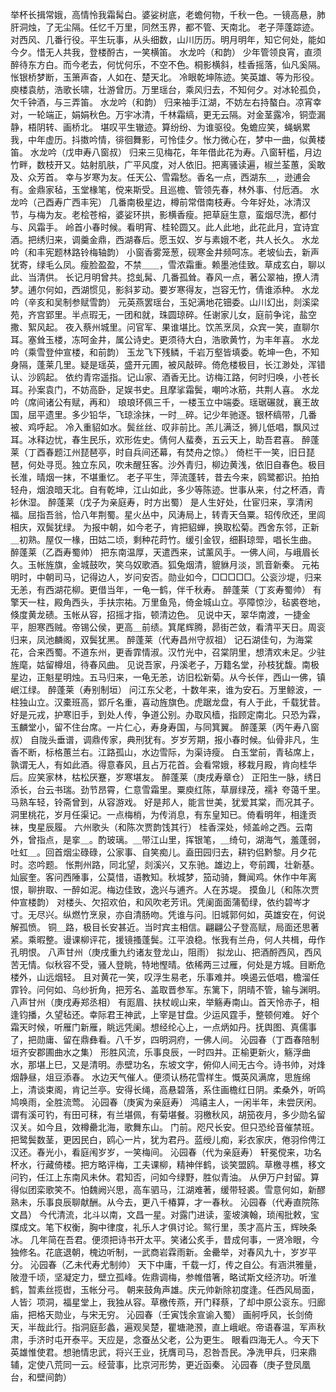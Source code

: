 <!-- { "loadSidebar": true } -->
举杯长揖常娥，高情怜我霜髯白。婆娑树底，老蟾何物，千秋一色。一镜高悬，肺肝洞烛，了无尘隔。任忆千万里，同然玉界，都不管、天南北。 
老子萍蓬踪迹。对西风、几番行役。平生玩事，从头细数，山川历历。明月明年，知它何处，能如今夕。惜无人共我，登楼酹古，一笑横笛。 
水龙吟（和韵）
少年管领良宵，直须醉待东方白。而今老去，何忧何乐，不空不色。桐影横斜，桂香摇落，仙凡奚隔。怅银桥梦断，玉箫声杳，人如在、楚天北。 
冷眼乾坤陈迹。笑英雄、等为形役。庾楼袁舫，浩歌长啸，壮游曾历。万里瑶台，乘风归去，不知何夕。对冰轮孤负，欠千钟酒，与三弄笛。 
水龙吟（和韵）
归来袖手江湖，不妨左右持螯白。凉宵幸对，一轮端正，娟娟秋色。万宇冰清，千林霜缟，更无云隔。对金茎露冷，铜壶漏静，梧阴转、画桥北。 
堪叹平生辙迹。算纷纷、为谁驱役。兔蟾应笑，蝇蜗累我，中年虚历。抖擞吟情，徘徊舞影，可怜佳夕。怅力微心在，梦中一曲，似黄楼笛。 
水龙吟（戊申寿八窗叔）
归来三见梅花，年年借此花为寿。八窗轩槛，月边竹畔，数枝开又。姑射肌肤，广平风度，对人依旧。把离骚读遍，椒兰荃蕙，奚敢及、众芳首。 
幸与岁寒为友。任天公、雪霜愁。香名一点，西湖东＿，逊逋会有。金鼎家毡，玉堂椽笔，傥来斯受。且巡檐、管领先春，林外事、付卮酒。 
水龙吟（己酉寿广西丰宪）
几番南极星边，樽前常借南枝寿。今年好处，冰清汉节，与梅为友。老桧苍榕，婆娑环拱，影横香瘦。把草庭生意，蛮烟尽洗，都付与、风霜手。 
岭首小春时候。看明宵、桂轮圆又。此人此地，此花此月，宜诗宜酒。把绣归来，调羹金鼎，西湖春后。愿玉奴、岁与素娥不老，共人长久。 
水龙吟（和丰宪题林路铃梅轴韵）
小窗香雾笼葱，砚寒金井频呵冻。老坡仙去，新声犹寄，绿毛么凤。瘦脸盈盈，不禁＿＿，雪浓霜重。赖墨池佳致。草成玄白，聊以此、当清供。 
长记月明曾共。捻虬髯、几番孤耸。春风一点，著公翠袖，撩人清梦。逋尔何如，西湖惯见，影斜芗动。要岁寒得友，岂容无竹，倩谁添种。 
水龙吟（辛亥和吴制参赋雪韵）
元英燕罢瑶台，玉妃满地花钿委。山川幻出，剡溪梁苑，齐宫郢里。半点瑕无，一团和就，珠圆琼碎。任谢家儿女，庭前争诧，盐空撒、絮风起。 
夜入蔡州城里。问官军、果谁堪比。饮羔烹凤，众宾一笑，直聊尔耳。塞耸玉楼，冻呵金井，属公诗史。更须待大白，浩歌黄竹，为丰年喜。 
水龙吟（乘雪登仲宣楼，和前韵）
玉龙飞下残鳞，千岩万壑皆填委。乾坤一色，不知身隔，蓬莱几里。疑是瑶英，盛开元圃，被风敲碎。倚危楼极目，长江渺处，浑错认、沙鸥起。 
依约青帘遥指。记山家、酒香无比。访梅江路，何时归唤，小苍长耳。孙案袁门，不妨高卧，足娱书史。且摩挲霜鬓，嘲吟冰筋，共荆人喜。 
水龙吟（席间诸公有赋，再和）
琅琅环佩三千，一楼玉立中端委。瑶琚碾就，襄王故国，屈平遗里。多少铅华，飞琼涂抹，一时＿碎。记少年驰逐。银杯缟带，几番被、鸡呼起。 
冷入重貂如水。鬓丝丝、叹非前比。羔儿满泛，狮儿低唱，飘风过耳。冰释边忧，春生民乐，欢形佐史。倩何人蜚奏，五云天上，助吾君喜。 
醉蓬莱（丁酉春题江州琵琶亭，时自兵间还幕，有焚舟之惊。）
倚栏干一笑，旧日琵琶，何处寻觅。独立东风，吹未醒狂客。沙外青归，柳边黄浅，依旧自春色。极目长淮，晴烟一抹，不堪重忆。 
老子平生，萍流蓬转，昔去今来，鸥鹭都识。拍拍轻舟，烟浪暗天北。自有乾坤，江山如此，多少等陈迹。世事从来，付之杯酒，青衫休湿。 
醉蓬莱（戊子为亲庭寿，时方出蜀）
是人生好处，仕宦归来，享清闲福。屈指吾翁，恰八年荆蜀。星火丛中，风涛局上，转青天刍粟。轺传欣还，里闾相庆，双鬓犹绿。 
为报中朝，如今老子，肯把貂蝉，换取松菊。西舍东邻，正新＿初熟。屋仅一椽，田姑二顷，剩种花莳竹。缓引金钗，细斟琼斝，唱长生曲。 
醉蓬莱（乙酉寿蜀帅）
把东南温厚，天遣西来，试薰风手。一佛人间，与峨眉长久。玉帐旌旗，金城鼓吹，笑乌奴歌酒。狐兔烟清，貔貅月淡，凯音新秦。 
元祐明时，中朝司马，记得边人，岁问安否。勋业如今，□□□□□。公衮沙堤，归来无恙，有西湖花柳。更借当年，一龟一鹤，伴千秋寿。 
醉蓬莱（丁亥寿蜀帅）
有擎天一柱，殿角西头，手扶宗祐。万里鱼凫，倚金城山立。亭障惊沙，毡裘卷地，倏度黄龙碛。玉帐从容，招摇才指，顿清边色。 
见说中天，翠华南渡，一捷金平，胆寒西贼。帝锡公侯，更高＿前绩。箕尾辉腾，昴街芒敛，看清平天日。周衮归来，凤池麟阁，双鬓犹黑。 
醉蓬莱（代寿昌州守叔祖）
记石湖佳句，为海棠花，合来西蜀。不道东州，更香霏情淑。汉竹光中，召棠阴里，想清欢未足。少驻旌麾，姑留樽俎，待春风曲。 
见说吾家，丹溪老子，万籍名堂，孙枝犹馥。南极星边，正魁星明烛。五马归来，一龟无恙，访旧松新菊。从今长伴，西山一佛，镇岷江绿。 
醉蓬莱（寿别制垣）
问江东父老，十数年来，谁为安石。万里鲸波，一柱独山立。汉橐班高，郢斤名重，喜动旌旗色。虎踞龙盘，有人于此，千载犹昔。 
好是元戎，护寒旧手，到处人传，争道公别。办取风樯，指顾定南北。只恐为霖，玉麟堂小，留不住台席。一片仁心，寿身寿国，与同箕翼。 
醉蓬莱（丙午寿八窗叔）
自陇头垂谱，调鼎传家，典刑犹有。岁岁芳期，报小春时候。仙骨非凡，生香不断，标格蕙兰右。江路孤山，水边雪际，为渠诗瘦。 
白玉堂前，青毡席上，孰谓无人，有如此酒。得意春风，且占万花首。会看常娥，移栽月殿，肯向桂华后。应笑家林，枯松厌蹇，岁寒堪友。 
醉蓬莱（庚戌寿章仓）
正阳生一脉，绣日添长，台云书瑞。劲节昂霄，仁意雪霜里。粟庾红陈，草扉绿茂，襦衤夸蔼千里。马熟车轻，铃斋曾到，从容游戏。 
好是邦人，能言世美，犹爱其棠，而况其子。洞里桃花，岁月任渠记。一点梅梢，为传消息，有东皇知已。倚看明年，相逢贡袜，曳星辰履。 
六州歌头（和陈次贾韵饯其行）
桂香深处，倾盖岭之西。云南外，曾指点，是挛＿。酌玻璃。＿带江山里，挥银笔，＿绮句，湖海气，羞蓬弱，吐虹＿。回首烟尘碌碌，公家事、自笑痴儿。盍田园归去，耕钓侣黔黎。月夕花时。恣吟题。 
怅荆州路，同北望，剡溪兴，又东驰。雄边上，夸前躅，壮新基。灿宸奎。客问西陲事，公莫惜，语教知。秋城梦，笳动骑，舞闻鸡。休作中年离恨，聊拚取、一醉如泥。梅边佳致，逸兴与逋齐。人在苏堤。 
摸鱼儿（和陈次贾仲宣楼韵）
对楼头、欠招欢伯，和风吹老芳讯。凭阑面面蒲萄绿，依约碧岑才寸。无尽兴。纵燃竹烹泉，亦自清肠吻。凭谁与问。旧城郭何如，英雄安在，何说解孤愤。 
铜＿路，极目长安甚近。当时宾主相信。翩翩公子登高赋，局面还思著紧。乘暇整。谩课柳评花，援镜搔蓬鬓。江平浪稳。怅我有兰舟，何人共楫，毋作孔明恨。 
八声甘州（庚戌重九约诸友登龙山，阻雨）
拟龙山、把酒酹西风，西风苦无情。似秋容不受，骚人登眺，特地慳晴。依稀两三过雁，何处是方城。目断危楼外，山远烟轻。 
且对黄花一笑，叹浮生易老，乐事难并。唤遏云低唱，檐溜任霏铃。问何如、乌纱折角，把芳名、盖取晋参军。东篱下，阴晴不管，输与渊明。 
八声甘州（庚戌寿郑丞相）
有厖眉、扶杖岘山来，举觞寿南山。首天怜赤子，相逢钧播，久望毡还。幸际君王神武，上宰是甘盘。少运风霆手，整顿何难。 
好个霜天时候，听雁门新雁，眺远凭阑。想经纶心上，一点炳如丹。抚舆图、真儒事了，把勋庸、留在鼎彝看。八千岁，四明洞府，一佛人间。 
沁园春（丁酉春陪制垣齐安郡圃曲水之集）
形胜风流，乐事良辰，一时四并。正榆更新火，觞浮曲水，那堪上巳，又是清明。赤壁功名，东坡文字，俯仰人间无古今。诗书帅，对烽烟静昼，俎豆添春。 
水边天气催人。便须认杨花雪样生。慨英风满席，思旌绵上，清谈束阁，肯记兰亭。安得长绳，高悬碧落，系住画檐红日阴。柔桑外，听鸣鸠唤雨，全胜流莺。 
沁园春（庚寅为亲庭寿）
鸿禧主人，一闲半年，未尝厌闲。谓有溪可钓，有田可秣，有兰堪佩，有菊堪餐。羽檄秋风，胡笳夜月，多少勋名留汉关。如今且，效樽罍北海，歌舞东山。 
门前。咫尺长安。但只恐纶音催禁班。把鹭鬓数茎，更因民白，鸥心一片，犹为君丹。蓝绶儿痴，彩衣家庆，倦羽伶俜江汉还。春光小，看庭闱岁岁，一笑梅间。 
沁园春（代为亲庭寿）
轩冕傥来，功名杯水，行藏倚楼。把方略评梅，工夫课柳，精神伴鹤，谈笑盟鸥。草檄寻樵，移文问钓，任江上东南风未休。君知否，问如今绿野，胜似青油。 
从伊万户封留。算得似团栾歌笑不。怕魏阙兴思，高车驷马，江湖难著，缓带轻裘。雪意何如，新醪熟未，乐事良辰聊献酬。从今去，更八千椿算，才一春秋。 
沁园春（代寿直院陈文昌）
今代清流，北斗以南，文昌一星。对露门进读，銮坡演翰，琐闱批敕，宝牒成文。笔下权衡，胸中律度，礼乐人才俱讨论。鸳行里，羡才高片玉，辉映条冰。 
几年简在吾君。便须把诗书开太平。笑诸公炙手，昔成何事，一贤冷眼，今独修名。花底退朝，槐边听制，一武商岩霖雨新。金罍举，对春风九十，岁岁平分。 
沁园春（乙未代寿尤制帅）
天下中庸，千载一灯，传之自公。有涵洪雅量，陂澄千顷，坚凝定力，壁立孤峰。佐鼎调梅，参帷借箸，略试斯文经济功。听淮鹤，暂素丝揽辔，玉帐分弓。 
朝来鼓角声雄。庆元帅新除初度逢。任西风局面，人皆氵项洞，福星堂上，我独从容。草檄传燕，开门释蔡，了却中原公衮东。归廊庙，把格天勋业，与宋无穷。 
沁园春（壬寅饯余宣谕入蜀）
画舸呼风，长剑倚天，半哉此行。指洞庭彭蠡，遍观吴楚，瞿塘滟滪，直上峨岷。帝语春温，军声秋肃，手济时屯开泰平。天应是，念蚕丛父老，公为更生。 
眼看四海无人。今天下英雄惟使君。想驰情忠武，将兴王业，抚膺司马，忍咎吾民。净洗甲兵，归来鼎辅，定使八荒同一云。经营事，比京河形势，更近函秦。 
沁园春（庚子登凤凰台，和壁间韵）
